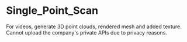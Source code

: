 # Single_Point_Scan
For videos, generate 3D point clouds, rendered mesh and added texture.
Cannot upload the company's private APIs due to privacy reasons.
